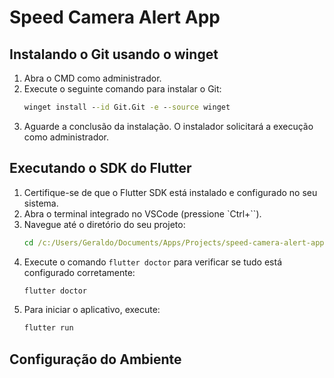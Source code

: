 # Speed Camera Alert App

## Instalando o Git usando o winget

1. Abra o CMD como administrador.
2. Execute o seguinte comando para instalar o Git:
   ```cmd
   winget install --id Git.Git -e --source winget
   ```
3. Aguarde a conclusão da instalação. O instalador solicitará a execução como administrador.

## Executando o SDK do Flutter

1. Certifique-se de que o Flutter SDK está instalado e configurado no seu sistema.
2. Abra o terminal integrado no VSCode (pressione `Ctrl+``).
3. Navegue até o diretório do seu projeto:
   ```cmd
   cd /c:/Users/Geraldo/Documents/Apps/Projects/speed-camera-alert-app
   ```
4. Execute o comando `flutter doctor` para verificar se tudo está configurado corretamente:
   ```cmd
   flutter doctor
   ```
5. Para iniciar o aplicativo, execute:
   ```cmd
   flutter run
   ```

## Configuração do Ambiente

<!-- ...existing code... -->
